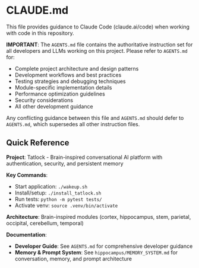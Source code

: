 # CLAUDE.md

This file provides guidance to Claude Code (claude.ai/code) when working with code in this repository.

**IMPORTANT**: The `AGENTS.md` file contains the authoritative instruction set for all developers and LLMs working on this project. Please refer to `AGENTS.md` for:

- Complete project architecture and design patterns
- Development workflows and best practices
- Testing strategies and debugging techniques
- Module-specific implementation details
- Performance optimization guidelines
- Security considerations
- All other development guidance

Any conflicting guidance between this file and `AGENTS.md` should defer to `AGENTS.md`, which supersedes all other instruction files.

## Quick Reference

**Project**: Tatlock - Brain-inspired conversational AI platform with authentication, security, and persistent memory

**Key Commands**:
- Start application: `./wakeup.sh`
- Install/setup: `./install_tatlock.sh`
- Run tests: `python -m pytest tests/`
- Activate venv: `source .venv/bin/activate`

**Architecture**: Brain-inspired modules (cortex, hippocampus, stem, parietal, occipital, cerebellum, temporal)

**Documentation**:
- **Developer Guide**: See `AGENTS.md` for comprehensive developer guidance
- **Memory & Prompt System**: See `hippocampus/MEMORY_SYSTEM.md` for conversation, memory, and prompt architecture

